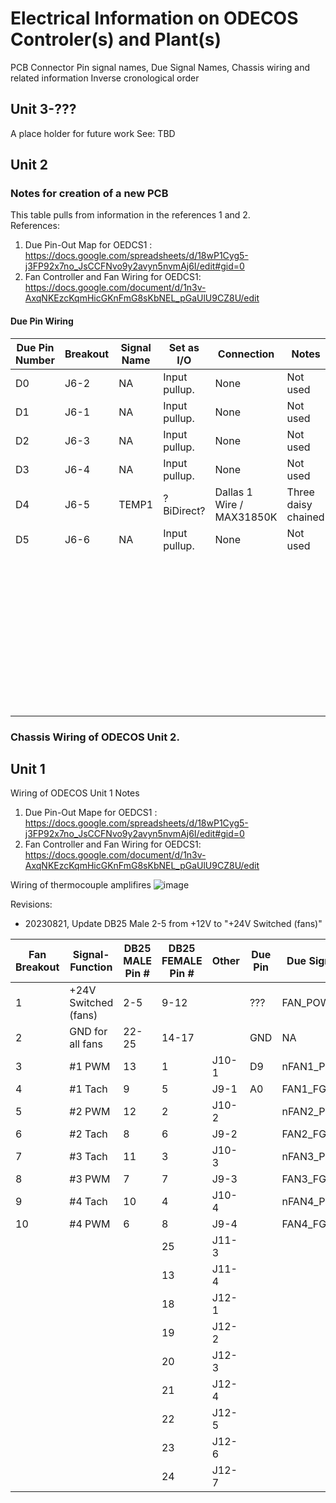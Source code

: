 # Electrical Information on ODECOS Controler(s) and Plant(s)
PCB Connector Pin signal names, Due Signal Names, Chassis wiring and related information
Inverse cronological order

## Unit 3-???
A place holder for future work
See: TBD


## Unit 2
### Notes for creation of a new PCB  
This table pulls from information in the references 1 and 2.   
References:
1. Due Pin-Out Map for OEDCS1 : https://docs.google.com/spreadsheets/d/18wP1Cyg5-j3FP92x7no_JsCCFNvo9y2avyn5nvmAj6I/edit#gid=0
2. Fan Controller and Fan Wiring for OEDCS1: https://docs.google.com/document/d/1n3v-AxqNKEzcKqmHicGKnFmG8sKbNEL_pGaUlU9CZ8U/edit

#### Due Pin Wiring
| **Due Pin Number** 	| **Breakout** 	| **Signal Name** 	| **Set as I/O** 	| **Connection**            	| **Notes**           	|
|--------------------	|--------------	|-----------------	|----------------	|---------------------------	|---------------------	|
| D0                 	| J6-2         	| NA              	| Input pullup.  	| None                      	| Not used            	|
| D1                 	| J6-1         	| NA              	| Input pullup.  	| None                      	| Not used            	|
| D2                 	| J6-3         	| NA              	| Input pullup.  	| None                      	| Not used            	|
| D3                 	| J6-4         	| NA              	| Input pullup.  	| None                      	| Not used            	|
| D4                 	| J6-5         	| TEMP1           	| ?BiDirect?     	| Dallas 1 Wire / MAX31850K 	| Three daisy chained 	|
| D5                 	| J6-6         	| NA              	| Input pullup.  	| None                      	| Not used            	|
|                    	|              	|                 	|                	|                           	|                     	|
|                    	|              	|                 	|                	|                           	|                     	|
|                    	|              	|                 	|                	|                           	|                     	|
|                    	|              	|                 	|                	|                           	|                     	|
|                    	|              	|                 	|                	|                           	|                     	|
|                    	|              	|                 	|                	|                           	|                     	|
|                    	|              	|                 	|                	|                           	|                     	|
|                    	|              	|                 	|                	|                           	|                     	|
|                    	|              	|                 	|                	|                           	|                     	|
|                    	|              	|                 	|                	|                           	|                     	|
|                    	|              	|                 	|                	|                           	|                     	|
|                    	|              	|                 	|                	|                           	|                     	|
|                    	|              	|                 	|                	|                           	|                     	|
|                    	|              	|                 	|                	|                           	|                     	|
|                    	|              	|                 	|                	|                           	|                     	|
|                    	|              	|                 	|                	|                           	|                     	|
|                    	|              	|                 	|                	|                           	|                     	|
|                    	|              	|                 	|                	|                           	|                     	|
|                    	|              	|                 	|                	|                           	|                     	|
|                    	|              	|                 	|                	|                           	|                     	|
|                    	|              	|                 	|                	|                           	|                     	|
|                    	|              	|                 	|                	|                           	|                     	|
|                    	|              	|                 	|                	|                           	|                     	|
|                    	|              	|                 	|                	|                           	|                     	|
|                    	|              	|                 	|                	|                           	|                     	|
|                    	|              	|                 	|                	|                           	|                     	|
|                    	|              	|                 	|                	|                           	|                     	|
|                    	|              	|                 	|                	|                           	|                     	|
|                    	|              	|                 	|                	|                           	|                     	|
|                    	|              	|                 	|                	|                           	|                     	|
|                    	|              	|                 	|                	|                           	|                     	|
|                    	|              	|                 	|                	|                           	|                     	|
|                    	|              	|                 	|                	|                           	|                     	|
|                    	|              	|                 	|                	|                           	|                     	|
|                    	|              	|                 	|                	|                           	|                     	|
|                    	|              	|                 	|                	|                           	|                     	|
|                    	|              	|                 	|                	|                           	|                     	|
|                    	|              	|                 	|                	|                           	|                     	|
|                    	|              	|                 	|                	|                           	|                     	|
|                    	|              	|                 	|                	|                           	|                     	|
|                    	|              	|                 	|                	|                           	|                     	|
|                    	|              	|                 	|                	|                           	|                     	|
|                    	|              	|                 	|                	|                           	|                     	|


### Chassis Wiring of ODECOS Unit 2.



## Unit 1
Wiring of ODECOS Unit 1 Notes
1. Due Pin-Out Mape for OEDCS1 : https://docs.google.com/spreadsheets/d/18wP1Cyg5-j3FP92x7no_JsCCFNvo9y2avyn5nvmAj6I/edit#gid=0
2. Fan Controller and Fan Wiring for OEDCS1: https://docs.google.com/document/d/1n3v-AxqNKEzcKqmHicGKnFmG8sKbNEL_pGaUlU9CZ8U/edit

Wiring of thermocouple amplifires
![image](https://github.com/PubInv/NASA-COG/assets/5836181/81112c45-1a9b-4129-8997-f63fd8dc1c07)

Revisions:
* 20230821, Update DB25 Male 2-5 from +12V to "+24V Switched (fans)"

| Fan Breakout 	| Signal-Function   	| DB25 MALE Pin # 	| DB25 FEMALE Pin # 	| Other 	| Due Pin 	| Due Signal 	|
|--------------	|-------------------	|-----------------	|-------------------	|-------	|---------	|------------	|
| 1            	| +24V Switched (fans) 	| 2-5             	| 9-12              	|       	| ???      	| FAN_POWER         	|
| 2            	| GND for all fans  	| 22-25           	| 14-17             	|       	| GND     	| NA         	|
| 3            	| #1 PWM            	| 13              	| 1                 	| J10-1 	| D9      	| nFAN1_PWM  	|
| 4            	| #1 Tach           	| 9               	| 5                 	| J9-1  	| A0      	| FAN1_FG    	|
| 5            	| #2 PWM            	| 12              	| 2                 	| J10-2 	|         	| nFAN2_PWM  	|
| 6            	| #2 Tach           	| 8               	| 6                 	| J9-2  	|         	| FAN2_FG    	|
| 7            	| #3 Tach           	| 11              	| 3                 	| J10-3 	|         	| nFAN3_PWM  	|
| 8            	| #3 PWM            	| 7               	| 7                 	| J9-3  	|         	| FAN3_FG   	|
| 9            	| #4 Tach           	| 10              	| 4                 	| J10-4 	|         	| nFAN4_PWM  	|
| 10           	| #4 PWM            	| 6               	| 8                 	| J9-4  	|         	| FAN4_FG   	|
|              	|                   	|                 	| 25                	| J11-3 	|         	|            	|
|              	|                   	|                 	| 13                	| J11-4 	|         	|            	|
|              	|                   	|                 	| 18                	| J12-1 	|         	|            	|
|              	|                   	|                 	| 19                	| J12-2 	|         	|            	|
|              	|                   	|                 	| 20                	| J12-3 	|         	|            	|
|              	|                   	|                 	| 21                	| J12-4 	|         	|            	|
|              	|                   	|                 	| 22                	| J12-5 	|         	|            	|
|              	|                   	|                 	| 23                	| J12-6 	|         	|            	|
|              	|                   	|                 	| 24                	| J12-7 	|         	|            	|

